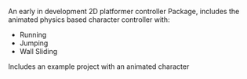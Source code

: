 An early in development 2D platformer controller Package, includes the animated physics based character controller with:  
- Running  
- Jumping 
- Wall Sliding  

Includes an example project with an animated character
